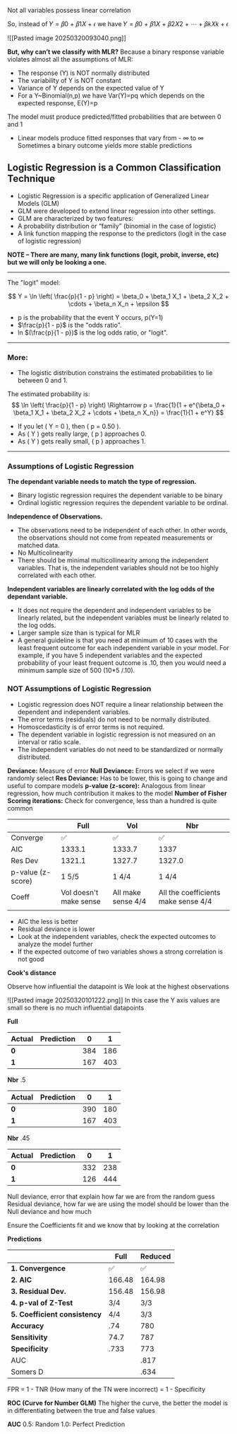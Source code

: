 Not all variables possess linear correlation

So, instead of 𝑌 = 𝛽0 + 𝛽1𝑋 + 𝜖 we have 𝑌 = 𝛽0 + 𝛽1𝑋 + 𝛽2𝑋2 + ⋯ + 𝛽𝑘𝑋𝑘 + 𝜖

![[Pasted image 20250320093040.png]]

**But, why can’t we classify with MLR?**
Because a binary response variable violates almost all the assumptions of MLR:

- The response (Y) is NOT normally distributed
- The variability of Y is NOT constant
- Variance of Y depends on the expected value of Y
- For a Y~Binomial(n,p) we have Var(Y)=pq which depends on the expected response, E(Y)=p

The model must produce predicted/fitted probabilities that are between 0 and 1

- Linear models produce fitted responses that vary from - ∞ to ∞ Sometimes a binary outcome yields more stable predictions

## Logistic Regression is a Common Classification Technique

- Logistic Regression is a specific application of Generalized Linear Models (GLM)
- GLM were developed to extend linear regression into other settings.
- GLM are characterized by two features:
- A probability distribution or “family” (binomial in the case of logistic)
- A link function mapping the response to the predictors (logit in the case of logistic regression)

**NOTE – There are many, many link functions (logit, probit, inverse, etc) but we will only be looking a one.**

---
The "logit" model:

$$
Y = \ln \left( \frac{p}{1 - p} \right) = \beta_0 + \beta_1 X_1 + \beta_2 X_2 + \cdots + \beta_n X_n + \epsilon
$$
- p is the probability that the event Y occurs, p(Y=1)
- $\frac{p}{1 - p}$ is the "odds ratio".
-  ln $(\frac{p}{1 - p})$ is the log odds ratio, or "logit".
---
### **More:**
- The logistic distribution constrains the estimated probabilities to lie between 0 and 1.

The estimated probability is:
$$
\ln \left( \frac{p}{1 - p} \right) \Rightarrow p = \frac{1}{1 + e^{\beta_0 + \beta_1 X_1 + \beta_2 X_2 + \cdots + \beta_n X_n}} = \frac{1}{1 + e^Y}
$$

- If you let \( Y = 0 \), then \( p = 0.50 \).
- As \( Y \) gets really large, \( p \) approaches 0.
- As \( Y \) gets really small, \( p \) approaches 1.
---
### Assumptions of Logistic Regression

**The dependant variable needs to match the type of regression.**
- Binary logistic regression requires the dependent variable to be binary 
- Ordinal logistic regression requires the dependent variable to be ordinal.

**Independence of Observations.**
- The observations need to be independent of each other. In other words, the observations should not come from repeated measurements or matched data.
- No Multicolinearity
- There should be minimal multicollinearity among the independent variables. That is, the independent variables should not be too highly correlated with each other.

**Independent variables are linearly correlated with the log odds of the dependant variable.**
- It does not require the dependent and independent variables to be linearly related, but the independent variables must be linearly related to the log odds.
- Larger sample size than is typical for MLR
- A general guideline is that you need at minimum of 10 cases with the least frequent outcome for each independent variable in your model. For example, if you have 5 independent variables and the expected probability of your least frequent outcome is .10, then you would need a minimum sample size of 500 (10*5 /.10).

### NOT Assumptions of Logistic Regression

- Logistic regression does NOT require a linear relationship between the dependent and independent variables.
- The error terms (residuals) do not need to be normally distributed.
- Homoscedasticity is of error terms is not required.
- The dependent variable in logistic regression is not measured on an interval or ratio scale.
- The independent variables do not need to be standardized or normally distributed.

**Deviance:** Measure of error
**Null Deviance:** Errors we select if we were randomly select
**Res Deviance:** Has to be lower, this is going to change and useful to compare models
**p-value (z-score):** Analogous from linear regression, how much contribution it makes to the model
**Number of Fisher Scoring iterations:** Check for convergence, less than a hundred is quite common

|                   | Full                   | Vol                | Nbr                                   |
| ----------------- | ---------------------- | ------------------ | ------------------------------------- |
| Converge          | ✅                      | ✅                  | ✅                                     |
| AIC               | 1333.1                 | 1333.7             | 1337                                  |
| Res Dev           | 1321.1                 | 1327.7             | 1327.0                                |
| p-value (z-score) | 1 $5/5$                | 1 $4/4$            | 1 $4/4$                               |
| Coeff             | Vol doesn't make sense | All make sense 4/4 | All the coefficients make sense $4/4$ |
|                   |                        |                    |                                       |
- AIC the less is better
- Residual deviance is lower
- Look at the independent variables, check the expected outcomes to analyze the model further
- If the expected outcome of two variables shows a strong correlation is not good

**Cook's distance**

Observe how influential the datapoint is
We look at the highest observations

![[Pasted image 20250320101222.png]]
In this case the Y axis values are small so there is no much influential datapoints

**Full**

| Actual | Prediction | 0   | 1   |
| ------ | ---------- | --- | --- |
| **0**  |            | 384 | 186 |
| **1**  |            | 167 | 403 |

**Nbr** .5

| Actual | Prediction | 0   | 1   |
| ------ | ---------- | --- | --- |
| **0**  |            | 390 | 180 |
| **1**  |            | 167 | 403 |

**Nbr** .45

| Actual | Prediction | 0   | 1   |
| ------ | ---------- | --- | --- |
| **0**  |            | 332 | 238 |
| **1**  |            | 126 | 444 |
Null deviance, error that explain how far we are from the random guess
Residual deviance, how far we are using the model should be lower than the Null deviance and how much

Ensure the Coefficients fit and we know that by looking at the correlation

**Predictions**

|                                | Full   | Reduced |
| ------------------------------ | ------ | ------- |
| **1. Convergence**             | ✅      | ✅       |
| **2. AIC**                     | 166.48 | 164.98  |
| **3. Residual Dev.**           | 156.48 | 156.98  |
| **4. p-val of Z-Test**         | $3/4$  | $3/3$   |
| **5. Coefficient consistency** | $4/4$  | $3/3$   |
| **Accuracy**                   | .74    | 780     |
| **Sensitivity**                | 74.7   | 787     |
| **Specificity**                | .733   | 773     |
| AUC                            |        | .817    |
| Somers D                       |        | .634    |
FPR  = 1 - TNR (How many of the TN were incorrect)
    = 1 - Specificity

**ROC (Curve for Number GLM)**
The higher the curve, the better the model is in differentiating between the true and false values

**AUC**
0.5: Random
1.0: Perfect Prediction

